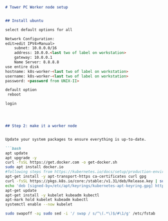```markdown
# Tower PC Worker node setup


## Install ubuntu

select default options for all

Network Configuration:
edit>edit IPV4>Manual>
    subnet: 10.0.0.0/16
    address: 10.0.0.<last two of label on workstation>
    gateway: 10.0.0.1
    Name Server: 8.8.8.8
use entire disk
hostname: k8s-worker-<last two of label on workstation>
username: k8s-worker-<last two of label on workstation>
password: <password from UNIX-II>

default option
 reboot

login




## Step 2: make it a worker node


Update your system packages to ensure everything is up-to-date.

```bash
apt update
apt upgrade -y
curl -fsSL https://get.docker.com -o get-docker.sh
sudo apt install docker.io
#following steps from https://kubernetes.io/docs/setup/production-environment/tools/kubeadm/install-kubeadm/
apt-get install -y apt-transport-https ca-certificates curl gpg
curl -fsSL https://pkgs.k8s.io/core:/stable:/v1.31/deb/Release.key | sudo gpg --dearmor -o /etc/apt/keyrings/kubernetes-apt-keyring.gpg
echo 'deb [signed-by=/etc/apt/keyrings/kubernetes-apt-keyring.gpg] https://pkgs.k8s.io/core:/stable:/v1.31/deb/ /' |  tee /etc/apt/sources.list.d/kubernetes.list
apt-get update
apt-get install -y kubelet kubeadm kubectl
apt-mark hold kubelet kubeadm kubectl
systemctl enable --now kubelet

sudo swapoff -a; sudo sed -i '/ swap / s/^\(.*\)$/#\1/g' /etc/fstab



```